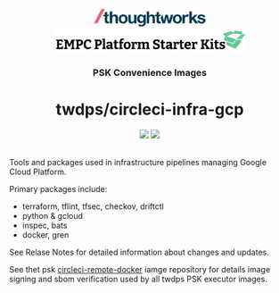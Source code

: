 <div align="center">
	<p>
		<img alt="Thoughtworks Logo" src="https://raw.githubusercontent.com/ThoughtWorks-DPS/static/master/thoughtworks_flamingo_wave.png?sanitize=true" width=200 />
    <br />
		<img alt="DPS Title" src="https://raw.githubusercontent.com/ThoughtWorks-DPS/static/master/EMPCPlatformStarterKitsImage.png?sanitize=true" width=350/>
	</p>
  <h3>PSK Convenience Images</h3>
  <h1>twdps/circleci-infra-gcp</h1>
  <a href="https://app.circleci.com/pipelines/github/ThoughtWorks-DPS/circleci-infra-gcp"><img src="https://circleci.com/gh/ThoughtWorks-DPS/circleci-infra-gcp.svg?style=shield"></a> <a href="https://opensource.org/licenses/MIT"><img src="https://img.shields.io/github/license/ThoughtWorks-DPS/circleci-infra-gcp"></a>
</div>
<br />

Tools and packages used in infrastructure pipelines managing Google Cloud Platform.  

Primary packages include:  
- terraform, tflint, tfsec, checkov, driftctl  
- python & gcloud  
- inspec, bats  
- docker, gren  

See Relase Notes for detailed information about changes and updates.  

See thet psk [circleci-remote-docker](https://github.com/ThoughtWorks-DPS/circleci-remote-docker) iamge repository for details image signing and sbom verification used by all twdps PSK executor images.  
